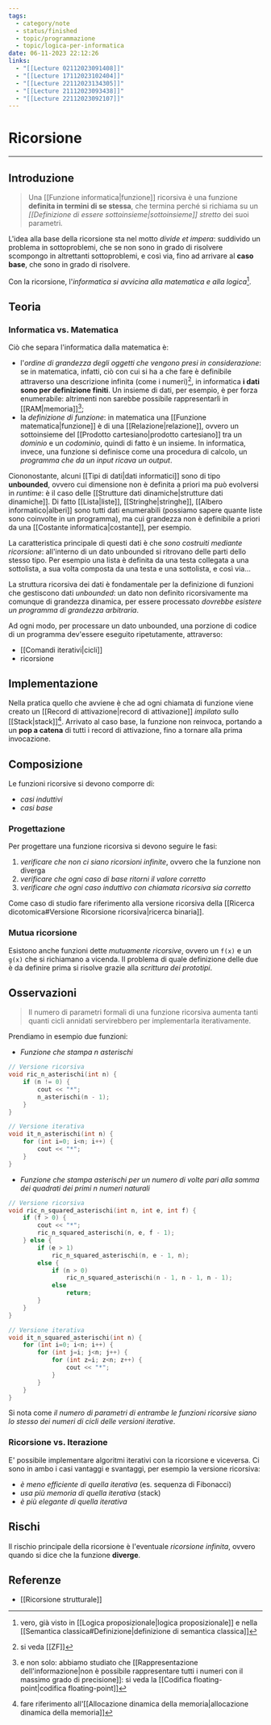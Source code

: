 ```yaml
---
tags:
  - category/note
  - status/finished
  - topic/programmazione
  - topic/logica-per-informatica
date: 06-11-2023 22:12:26
links:
  - "[[Lecture 02112023091408]]"
  - "[[Lecture 17112023102404]]"
  - "[[Lecture 22112023134305]]"
  - "[[Lecture 21112023093438]]"
  - "[[Lecture 22112023092107]]"
---
```

# Ricorsione
---
## Introduzione
> Una [[Funzione informatica|funzione]] ricorsiva è una funzione **definita in termini di se stessa**, che termina perché si richiama su un _[[Definizione di essere sottoinsieme|sottoinsieme]] stretto_ dei suoi parametri.

L'idea alla base della ricorsione sta nel motto _divide et impera_: suddivido un problema in sottoproblemi, che se non sono in grado di risolvere scompongo in altrettanti sottoproblemi, e così via, fino ad arrivare al **caso base**, che sono in grado di risolvere.

Con la ricorsione, l'_informatica si avvicina alla matematica e alla logica_[^1].

## Teoria
### Informatica vs. Matematica
Ciò che separa l'informatica dalla matematica è:
- l'_ordine di grandezza degli oggetti che vengono presi in considerazione_: se in matematica, infatti, ciò con cui si ha a che fare è definibile attraverso una descrizione infinita (come i numeri)[^3], in informatica **i dati sono per definizione finiti**. Un insieme di dati, per esempio, è per forza enumerabile: altrimenti non sarebbe possibile rappresentarli in [[RAM|memoria]][^4];
- la _definizione di funzione_: in matematica una [[Funzione matematica|funzione]] è di una [[Relazione|relazione]], ovvero un sottoinsieme del [[Prodotto cartesiano|prodotto cartesiano]] tra un _dominio_ e un _codominio_, quindi di fatto è un insieme. In informatica, invece, una funzione si definisce come una procedura di calcolo, un _programma che da un input ricava un output_.

Ciononostante, alcuni [[Tipi di dati|dati informatici]] sono di tipo **unbounded**, ovvero cui dimensione non è definita a priori ma può evolversi in _runtime_: è il caso delle [[Strutture dati dinamiche|strutture dati dinamiche]]. Di fatto [[Lista|liste]], [[Stringhe|stringhe]], [[Albero informatico|alberi]] sono tutti dati enumerabili (possiamo sapere quante liste sono coinvolte in un programma), ma cui grandezza non è definibile a priori da una [[Costante informatica|costante]], per esempio.

La caratteristica principale di questi dati è che _sono costruiti mediante ricorsione_: all'interno di un dato unbounded si ritrovano delle parti dello stesso tipo. Per esempio una lista è definita da una testa collegata a una sottolista, a sua volta composta da una testa e una sottolista, e così via...

La struttura ricorsiva dei dati è fondamentale per la definizione di funzioni che gestiscono dati _unbounded_: un dato non definito ricorsivamente ma comunque di grandezza dinamica, per essere processato _dovrebbe esistere un programma di grandezza arbitraria_.

Ad ogni modo, per processare un dato unbounded, una porzione di codice di un programma dev'essere eseguito ripetutamente, attraverso:
- [[Comandi iterativi|cicli]]
- ricorsione

## Implementazione
Nella pratica quello che avviene è che ad ogni chiamata di funzione viene creato un [[Record di attivazione|record di attivazione]] _impilato_ sullo [[Stack|stack]][^2]. Arrivato al caso base, la funzione non reinvoca, portando a un **pop a catena** di tutti i record di attivazione, fino a tornare alla prima invocazione.

## Composizione
Le funzioni ricorsive si devono comporre di:
- _casi induttivi_
- _casi base_

### Progettazione
Per progettare una funzione ricorsiva si devono seguire le fasi:
1. _verificare che non ci siano ricorsioni infinite_, ovvero che la funzione non diverga
2. _verificare che ogni caso di base ritorni il valore corretto_
3. _verificare che ogni caso induttivo con chiamata ricorsiva sia corretto_

Come caso di studio fare riferimento alla versione ricorsiva della [[Ricerca dicotomica#Versione Ricorsione ricorsiva|ricerca binaria]].

### Mutua ricorsione
Esistono anche funzioni dette _mutuamente ricorsive_, ovvero un `f(x)` e un `g(x)` che si richiamano a vicenda. Il problema di quale definizione delle due è da definire prima si risolve grazie alla _scrittura dei prototipi_.

## Osservazioni
> Il numero di parametri formali di una funzione ricorsiva aumenta tanti quanti cicli annidati servirebbero per implementarla iterativamente.

Prendiamo in esempio due funzioni:
- _Funzione che stampa $n$ asterischi_

```cpp
// Versione ricorsiva
void ric_n_asterischi(int n) {
	if (n != 0) {
		cout << "*";
		n_asterischi(n - 1);
	}
}

// Versione iterativa
void it_n_asterischi(int n) {
	for (int i=0; i<n; i++) {
		cout << "*";
	}
}
```

- _Funzione che stampa asterischi per un numero di volte pari alla somma dei quadrati dei primi $n$ numeri naturali_

```cpp
// Versione ricorsiva
void ric_n_squared_asterischi(int n, int e, int f) {
	if (f > 0) {
		cout << "*";
		ric_n_squared_asterischi(n, e, f - 1);
	} else {
	    if (e > 1)
		    ric_n_squared_asterischi(n, e - 1, n);
	    else {
		    if (n > 0)
			    ric_n_squared_asterischi(n - 1, n - 1, n - 1);
		    else
		        return;
	    }
	}
}

// Versione iterativa
void it_n_squared_asterischi(int n) {
	for (int i=0; i<n; i++) {
		for (int j=i; j<n; j++) {
			for (int z=i; z<n; z++) {
				cout << "*";
			}
		}
	}
}
```

Si nota come _il numero di parametri di entrambe le funzioni ricorsive siano lo stesso dei numeri di cicli delle versioni iterative_.

### Ricorsione vs. Iterazione
E' possibile implementare algoritmi iterativi con la ricorsione e viceversa. Ci sono in ambo i casi vantaggi e svantaggi, per esempio la versione ricorsiva:
- _è meno efficiente di quella iterativa_ (es. sequenza di Fibonacci)
- _usa più memoria di quella iterativa_ (stack)
- _è più elegante di quella iterativa_

## Rischi
Il rischio principale della ricorsione è l'eventuale _ricorsione infinita_, ovvero quando si dice che la funzione **diverge**.

## Referenze
- [[Ricorsione strutturale]]

[^1]: vero, già visto in [[Logica proposizionale|logica proposizionale]] e nella [[Semantica classica#Definizione|definizione di semantica classica]]
[^2]: fare riferimento all'[[Allocazione dinamica della memoria|allocazione dinamica della memoria]]
[^3]: si veda [[ZF]]
[^4]: e non solo: abbiamo studiato che [[Rappresentazione dell'informazione|non è possibile rappresentare tutti i numeri con il massimo grado di precisione]]: si veda la [[Codifica floating-point|codifica floating-point]]